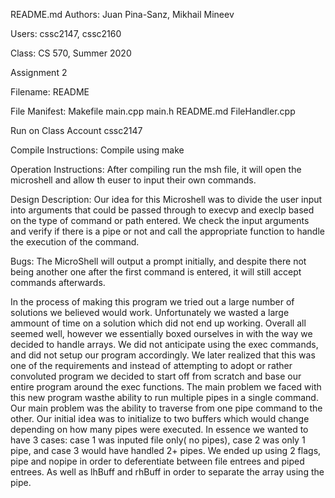 README.md
Authors: Juan Pina-Sanz, Mikhail Mineev

Users: cssc2147, cssc2160

Class: CS 570, Summer 2020

Assignment 2

Filename: README

File Manifest: Makefile main.cpp main.h README.md FileHandler.cpp

Run on Class Account cssc2147 

Compile Instructions: Compile using make

Operation Instructions: After compiling run the msh file, it will open the microshell and allow th euser to input their own commands.

Design Description: Our idea for this Microshell was to divide the user input into arguments that could be passed through to execvp and execlp based on the type of command or path entered. We check the input arguments and verify if there is a pipe or not and call the appropriate function to handle the execution of the command.

Bugs: The MicroShell will output a prompt initially, and despite there not being another one after the first command is entered, it will still accept commands afterwards.


In the process of making this program we tried out a large number of solutions we believed would work. Unfortunately we wasted a large ammount of time on a solution which did not end up working. Overall all seemed well, however we essentially boxed ourselves in with the way we decided to handle arrays. We did not anticipate using the exec commands, and did not setup our program accordingly. We later realized that this was one of the requirements and instead of attempting to adopt or rather convoluted program we decided to start off from scratch and base our entire program around the exec functions. The main problem we faced with this new program wasthe ability to run multiple pipes in a single command. Our main problem was the ability to traverse from one pipe command to the other. Our initial idea was to initialize to two buffers which would change depending on how many pipes were executed. In essence we wanted to have 3 cases: case 1 was inputed file only( no pipes), case 2 was only 1 pipe, and case 3 would have handled 2+ pipes.
We ended up using 2 flags, pipe and nopipe in order to deferentiate between file entrees and piped entrees.  As well as lhBuff and rhBuff in order to separate the array using the pipe.
